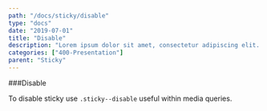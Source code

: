 ```yaml
---
path: "/docs/sticky/disable"
type: "docs"
date: "2019-07-01"
title: "Disable"
description: "Lorem ipsum dolor sit amet, consectetur adipiscing elit. Nunc tempus laoreet leo sit amet iaculis."
categories: ["400-Presentation"]
parent: "Sticky"
---
```


###Disable

To disable sticky use `.sticky--disable` useful within media queries.

<demo>
  <div class="demo_item" data-iframe="iframe/demos/sticky/disable">
  </div>
</demo>
